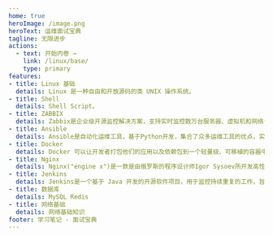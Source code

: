 ```yaml
---
home: true
heroImage: /image.png
heroText: 运维面试宝典
tagline: 无限进步
actions:
  - text: 开始内卷 →
    link: /linux/base/
    type: primary
features:
- title: Linux 基础
  details: Linux 是一种自由和开放源码的类 UNIX 操作系统。
- title: Shell
  details: Shell Script。
- title: ZABBIX
  details: Zabbix是企业级开源监控解决方案，支持实时监控数万台服务器、虚拟机和网络设备，采集百万级监控指标。
- title: Ansible
  details: Ansible是自动化运维工具，基于Python开发，集合了众多运维工具的优点，实现了批量系统配置、批量程序部署、批量运行命令等功能。
- title: Docker
  details: Docker 可以让开发者打包他们的应用以及依赖包到一个轻量级、可移植的容器中，然后发布到任何流行的 Linux 机器上，也可以实现虚拟化。
- title: Nginx
  details: Nginx("engine x")是一款是由俄罗斯的程序设计师Igor Sysoev所开发高性能的 Web 和 反向代理 服务器。
- title: Jenkins
  details: Jenkins是一个基于 Java 开发的开源软件项目，用于监控持续重复的工作，旨在提供一个开放易用的软件平台，使软件项目可以进行持续集成。
- title: 数据库
  details: MySQL Redis
- title: 网络基础
  details: 网络基础知识
footer: 学习笔记 - 面试宝典
---
```

